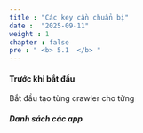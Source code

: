```yaml
---
title : "Các key cần chuẩn bị"
date :  "2025-09-11" 
weight : 1
chapter : false
pre : " <b> 5.1  </b> "
---
```



#### Trước khi bắt đầu
Bắt đầu tạo từng crawler cho từng 


##### Danh sách các app

